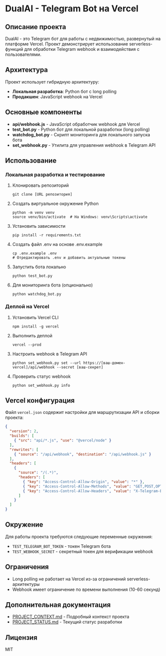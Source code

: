 # DualAI - Telegram Bot на Vercel

## Описание проекта
DualAI - это Telegram бот для работы с недвижимостью, развернутый на платформе Vercel. Проект демонстрирует использование serverless-функций для обработки Telegram webhook и взаимодействия с пользователями.

## Архитектура
Проект использует гибридную архитектуру:
- **Локальная разработка**: Python бот с long polling
- **Продакшен**: JavaScript webhook на Vercel

## Основные компоненты
- **api/webhook.js** - JavaScript обработчик webhook для Vercel
- **test_bot.py** - Python бот для локальной разработки (long polling)
- **watchdog_bot.py** - Скрипт мониторинга для локального запуска бота
- **set_webhook.py** - Утилита для управления webhook в Telegram API

## Использование

### Локальная разработка и тестирование
1. Клонировать репозиторий
   ```
   git clone [URL репозитория]
   ```

2. Создать виртуальное окружение Python
   ```
   python -m venv venv
   source venv/bin/activate  # На Windows: venv\Scripts\activate
   ```

3. Установить зависимости
   ```
   pip install -r requirements.txt
   ```

4. Создать файл .env на основе .env.example
   ```
   cp .env.example .env
   # Отредактировать .env и добавить актуальные токены
   ```

5. Запустить бота локально
   ```
   python test_bot.py
   ```

6. Для мониторинга бота (опционально)
   ```
   python watchdog_bot.py
   ```

### Деплой на Vercel
1. Установить Vercel CLI
   ```
   npm install -g vercel
   ```

2. Выполнить деплой
   ```
   vercel --prod
   ```

3. Настроить webhook в Telegram API
   ```
   python set_webhook.py set --url https://[ваш-домен-vercel]/api/webhook --secret [ваш-секрет]
   ```

4. Проверить статус webhook
   ```
   python set_webhook.py info
   ```

## Vercel конфигурация
Файл `vercel.json` содержит настройки для маршрутизации API и сборки проекта:
```json
{
  "version": 2,
  "builds": [
    { "src": "api/*.js", "use": "@vercel/node" }
  ],
  "rewrites": [
    { "source": "/api/webhook", "destination": "/api/webhook.js" }
  ],
  "headers": [
    {
      "source": "/(.*)",
      "headers": [
        { "key": "Access-Control-Allow-Origin", "value": "*" },
        { "key": "Access-Control-Allow-Methods", "value": "GET,POST,OPTIONS" },
        { "key": "Access-Control-Allow-Headers", "value": "X-Telegram-Bot-Api-Secret-Token,Content-Type" }
      ]
    }
  ]
}
```

## Окружение
Для работы проекта требуются следующие переменные окружения:
- `TEST_TELEGRAM_BOT_TOKEN` - токен Telegram бота
- `TEST_WEBHOOK_SECRET` - секретный токен для верификации webhook

## Ограничения
- Long polling не работает на Vercel из-за ограничений serverless-архитектуры
- Webhook имеет ограничение по времени выполнения (10-60 секунд)

## Дополнительная документация
- [PROJECT_CONTEXT.md](PROJECT_CONTEXT.md) - Подробный контекст проекта
- [PROJECT_STATUS.md](PROJECT_STATUS.md) - Текущий статус разработки

## Лицензия
MIT 